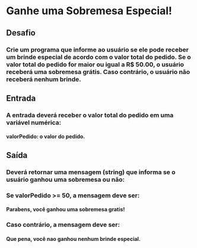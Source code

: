 # Ganhe uma Sobremesa Especial!

## Desafio
### Crie um programa que informe ao usuário se ele pode receber um brinde especial de acordo com o valor total do pedido. Se o valor total do pedido for maior ou igual a R$ 50.00, o usuário receberá uma sobremesa grátis. Caso contrário, o usuário não receberá nenhum brinde.

## Entrada
### A entrada deverá receber o valor total do pedido em uma variável numérica:

#### valorPedido: o valor do pedido.

## Saída
### Deverá retornar uma mensagem (string) que informa se o usuário ganhou uma sobremesa ou não:

### Se valorPedido >= 50, a mensagem deve ser:
#### Parabens, você ganhou uma sobremesa gratis!

### Caso contrário, a mensagem deve ser:
#### Que pena, você nao ganhou nenhum brinde especial.


